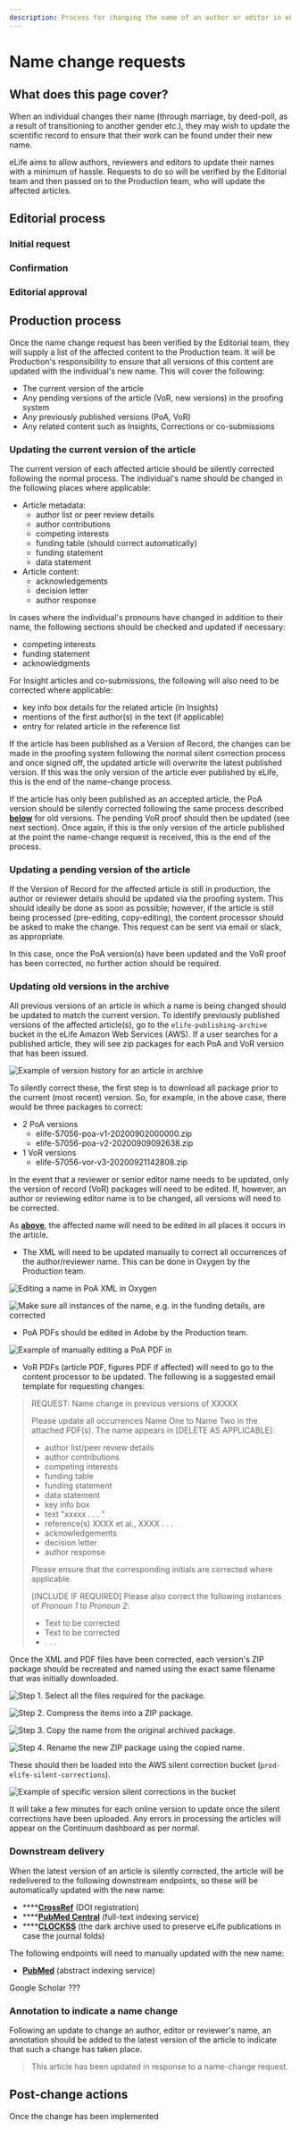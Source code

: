 ```yaml
---
description: Process for changing the name of an author or editor in eLife content
---
```


# Name change requests

## What does this page cover?

When an individual changes their name \(through marriage, by deed-poll, as a result of transitioning to another gender etc.\), they may wish to update the scientific record to ensure that their work can be found under their new name.

eLife aims to allow authors, reviewers and editors to update their names with a minimum of hassle. Requests to do so will be verified by the Editorial team and then passed on to the Production team, who will update the affected articles. 

## Editorial process

### Initial request



### Confirmation



### Editorial approval



## Production process

Once the name change request has been verified by the Editorial team, they will supply a list of the affected content to the Production team. It will be Production's responsibility to ensure that all versions of this content are updated with the individual's new name. This will cover the following:

* The current version of the article
* Any pending versions of the article \(VoR, new versions\) in the proofing system
* Any previously published versions \(PoA, VoR\)
* Any related content such as Insights, Corrections or co-submissions

### Updating the current version of the article

The current version of each affected article should be silently corrected following the normal process. The individual's name should be changed in the following places where applicable:

* Article metadata:
  * author list or peer review details
  * author contributions
  * competing interests
  * funding table \(should correct automatically\)
  * funding statement
  * data statement
* Article content:
  * acknowledgements
  * decision letter
  * author response

In cases where the individual's pronouns have changed in addition to their name, the following sections should be checked and updated if necessary:

* competing interests
* funding statement
* acknowledgments

For Insight articles and co-submissions, the following will also need to be corrected where applicable:

* key info box details for the related article \(in Insights\)
* mentions of the first author\(s\) in the text \(if applicable\)
* entry for related article in the reference list

If the article has been published as a Version of Record, the changes can be made in the proofing system following the normal silent correction process and once signed off, the updated article will overwrite the latest published version. If this was the only version of the article ever published by eLife, this is the end of the name-change process.

If the article has only been published as an accepted article, the PoA version should be silently corrected following the same process described [**below**](name-change-requests.md#updating-old-versions-in-the-archive) for old versions. The pending VoR proof should then be updated \(see next section\). Once again, if this is the only version of the article published at the point the name-change request is received, this is the end of the process.

### Updating a pending version of the article

If the Version of Record for the affected article is still in production, the author or reviewer details should be updated via the proofing system. This should ideally be done as soon as possible; however, if the article is still being processed \(pre-editing, copy-editing\), the content processor should be asked to make the change. This request can be sent via email or slack, as appropriate.

In this case, once the PoA version\(s\) have been updated and the VoR proof has been corrected, no further action should be required.

### Updating old versions in the archive

All previous versions of an article in which a name is being changed should be updated to match the current version. To identify previously published versions of the affected article\(s\), go to the `elife-publishing-archive` bucket in the eLife Amazon Web Services \(AWS\). If a user searches for a published article, they will see zip packages for each PoA and VoR version that has been issued.

![Example of version history for an article in archive](../.gitbook/assets/screen-shot-2020-10-06-at-12.50.16.png)

To silently correct these, the first step is to download all package prior to the current \(most recent\) version. So, for example, in the above case, there would be three packages to correct:

* 2 PoA versions
  * elife-57056-poa-v1-20200902000000.zip
  * elife-57056-poa-v2-20200909092638.zip
* 1 VoR versions
  * elife-57056-vor-v3-20200921142808.zip

In the event that a reviewer or senior editor name needs to be updated, only the version of record \(VoR\) packages will need to be edited. If, however, an author or reviewing editor name is to be changed, all versions will need to be corrected.

As [**above**](name-change-requests.md#updating-the-current-version-of-the-article), the affected name will need to be edited in all places it occurs in the article. 

* The XML will need to be updated manually to correct all occurrences of the author/reviewer name. This can be done in Oxygen by the Production team.

![Editing a name in PoA XML in Oxygen](../.gitbook/assets/screen-shot-2020-10-13-at-12.47.09.png)

![Make sure all instances of the name, e.g. in the funding details, are corrected](../.gitbook/assets/screen-shot-2020-10-13-at-12.47.32.png)

* PoA PDFs should be edited in Adobe by the Production team.

![Example of manually editing a PoA PDF in ](../.gitbook/assets/screen-shot-2020-10-13-at-12.26.44.png)

* VoR PDFs \(article PDF, figures PDF if affected\) will need to go to the content processor to be updated. The following is a suggested email template for requesting changes:

> REQUEST: Name change in previous versions of XXXXX  
>   
> Please update all occurrences Name One to Name Two in the attached PDF\(s\). The name appears in \[DELETE AS APPLICABLE\]:
>
> * author list/peer review details
> * author contributions
> * competing interests
> * funding table
> * funding statement
> * data statement
> * key info box
> * text "xxxxx . . . "
> * reference\(s\) XXXX et al., XXXX . . .
> * acknowledgements
> * decision letter
> * author response
>
> Please ensure that the corresponding initials are corrected where applicable.
>
> \[INCLUDE IF REQUIRED\] Please also correct the following instances of _Pronoun 1_ to _Pronoun 2_:
>
> * Text to be corrected
> * Text to be corrected
> * . . .

Once the XML and PDF files have been corrected, each version's ZIP package should be recreated and named using the exact same filename that was initially downloaded.

![Step 1. Select all the files required for the package.](../.gitbook/assets/screen-shot-2020-10-13-at-12.54.34.png)

![Step 2. Compress the items into a ZIP package.](../.gitbook/assets/screen-shot-2020-10-13-at-12.55.34.png)

![Step 3. Copy the name from the original archived package.](../.gitbook/assets/screen-shot-2020-10-13-at-12.55.55.png)

![Step 4. Rename the new ZIP package using the copied name.](../.gitbook/assets/screen-shot-2020-10-13-at-12.56.20.png)

These should then be loaded into the AWS silent correction bucket \(`prod-elife-silent-corrections`\).

![Example of specific version silent corrections in the bucket](../.gitbook/assets/screen-shot-2020-10-13-at-13.04.52.png)

It will take a few minutes for each online version to update once the silent corrections have been uploaded. Any errors in processing the articles will appear on the Continuum dashboard as per normal.

### Downstream delivery

When the latest version of an article is silently corrected, the article will be redelivered to the following downstream endpoints, so these will be automatically updated with the new name:

* \*\*\*\*[**CrossRef**](https://www.crossref.org/) \(DOI registration\)
* \*\*\*\*[**PubMed Central**](https://www.ncbi.nlm.nih.gov/pmc/) \(full-text indexing service\)
* \*\*\*\*[**CLOCKSS**](https://clockss.org/) \(the dark archive used to preserve eLife publications in case the journal folds\)

The following endpoints will need to manually updated with the new name:

* [**PubMed**](https://www.ncbi.nlm.nih.gov/pubmed/management) \(abstract indexing service\)

Google Scholar ???

### Annotation to indicate a name change

Following an update to change an author, editor or reviewer's name, an annotation should be added to the latest version of the article to indicate that such a change has taken place.

> This article has been updated in response to a name-change request.

## Post-change actions

Once the change has been implemented

